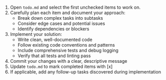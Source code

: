 1. Open `todo.md` and select the first unchecked items to work on.
2. Carefully plan each item and document your approach:
    - Break down complex tasks into subtasks
    - Consider edge cases and potential issues
    - Identify dependencies or blockers
3. Implement your solution:
    - Write clean, well-documented code
    - Follow existing code conventions and patterns
    - Include comprehensive tests and debug logging
    - Verify that all tests and linting pass
4. Commit your changes with a clear, descriptive message
5. Update `todo.md` to mark completed items with [x]
6. If applicable, add any follow-up tasks discovered during implementation
